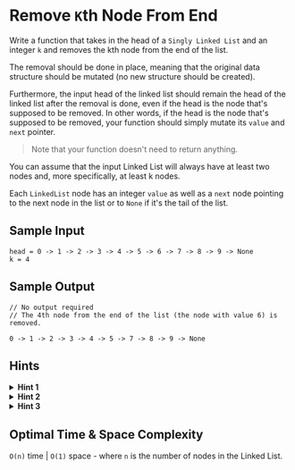 # Remove `K`th Node From End

Write a function that takes in the head of a `Singly Linked List` and an integer `k` and removes the kth node from the end of the list.

The removal should be done in place, meaning that the original data structure should be mutated (no new structure should be created).

Furthermore, the input head of the linked list should remain the head of the linked list after the removal is done, even if the head is the node that's supposed to be removed. In other words, if the head is the node that's supposed to be removed, your function should simply mutate its `value` and `next` pointer.

> Note that your function doesn't need to return anything.

You can assume that the input Linked List will always have at least two nodes and, more specifically, at least k nodes.

Each `LinkedList` node has an integer `value` as well as a `next` node pointing to the next node in the list or to `None` if it's the tail of the list.

## Sample Input

```plaintext
head = 0 -> 1 -> 2 -> 3 -> 4 -> 5 -> 6 -> 7 -> 8 -> 9 -> None
k = 4
```

## Sample Output

```plaintext
// No output required
// The 4th node from the end of the list (the node with value 6) is removed.

0 -> 1 -> 2 -> 3 -> 4 -> 5 -> 7 -> 8 -> 9 -> None
```

## Hints

<details>
<summary><b>Hint 1</b></summary>

Since you are given a Singly Linked List, you do not have access to any of the list's nodes' previous nodes. Thus, traversing the entire list and then counting `k` nodes back isn't an option. Is there a way for you to traverse the entire list and to know which node is the `k`th node from the end by the time you reach the final node in the list?

</details>

<details>
<summary><b>Hint 2</b></summary>

Can you accomplish the task mentioned in `Hint #1` by traversing the list all the while keeping track of two nodes at a time. How could this work?

</details>

<details>
<summary><b>Hint 3</b></summary>

Initialize two variables pointing to the first node in the list. Traverse `k` nodes in the list, updating the second variable at every node (that is, take `k` steps with the second variable). Then, traverse the remainder of the list, this time updating both the second and the first variables (that is take as many steps with the first variable as the number of steps between the `k`th node from the start and the end of the list). Once you reach the end of the list, the first variable should point to the `k`th node from the end.

</details>

## Optimal Time & Space Complexity

`O(n)` time | `O(1)` space - where `n` is the number of nodes in the Linked List.

